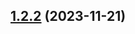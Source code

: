 

## [1.2.2](https://github.com/EslamElMeniawy/react-native-common-components/compare/v1.2.1...v1.2.2) (2023-11-21)

